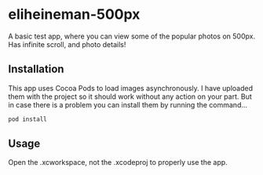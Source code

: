 # eliheineman-500px

A basic test app, where you can view some of the popular photos on 500px. Has infinite scroll, and photo details!

## Installation

This app uses Cocoa Pods to load images asynchronously.  I have uploaded them with the project so it should work without any action on your part.  But in case there is a problem you can install them by running the command...

```bash
pod install
```

## Usage
Open the .xcworkspace, not the .xcodeproj to properly use the app.
